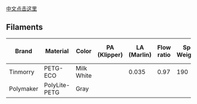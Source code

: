[中文点击这里](READMD_zh_CN.md)

## Filaments

| Brand     | Material      | Color      | PA (Klipper) | LA (Marlin) | Flow ratio | Spool Weight(g) | AMS Support  | Absorb moisture Level |
| --------- | ------------- | ---------- | ------------ | ----------- | ---------- | --------------- | ------------ | --------------------- |
| Tinmorry  | PETG-ECO      | Milk White |              | 0.035       | 0.97       | 190             | YES          | Middle                |
| Polymaker | PolyLite-PETG | Gray       |              |             |            |                 | YES(Adapter) | Middle                |
